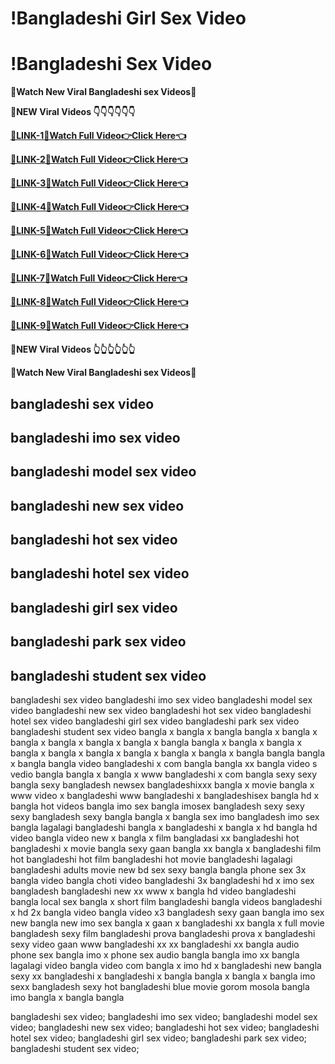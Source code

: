 # !Bangladeshi Girl Sex Video
# !Bangladeshi Sex Video
**👙Watch New Viral Bangladeshi sex Videos👙**

**👄NEW Viral Videos 👇👇👇👇👇👇**

[**👙LINK-1👙Watch Full Video👉Click Here👈**](t.me/+qI6HSh0fHokxN2Y1)

[**👙LINK-2👙Watch Full Video👉Click Here👈**](t.me/+iqECFj_faXsxYWJl)

[**👙LINK-3👙Watch Full Video👉Click Here👈**](t.me/+lBkKCLUr8LxmMjdl)

[**👙LINK-4👙Watch Full Video👉Click Here👈**](t.me/+AdaWddzRGNg4NmI1)

[**👙LINK-5👙Watch Full Video👉Click Here👈**](t.me/+Y2t2HVxN05cyM2M1)

[**👙LINK-6👙Watch Full Video👉Click Here👈**](t.me/+5qOajYHecPhmZWE9)

[**👙LINK-7👙Watch Full Video👉Click Here👈**](t.me/+z2kzpwgDVZ4wODY1)

[**👙LINK-8👙Watch Full Video👉Click Here👈**](t.me/+NOh6C7j_9EAyYWQ1)

[**👙LINK-9👙Watch Full Video👉Click Here👈**](t.me/+y-PAeeMjWbwzN2E1)

**👄NEW Viral Videos 👆👆👆👆👆👆**

**👙Watch New Viral Bangladeshi sex Videos👙**

## bangladeshi sex video
## bangladeshi imo sex video
## bangladeshi model sex video​
## bangladeshi new sex video
## bangladeshi hot sex video
## bangladeshi hotel sex video
## bangladeshi girl sex video
## bangladeshi park sex video​
## bangladeshi student sex video

bangladeshi sex video
bangladeshi imo sex video
bangladeshi model sex video​
bangladeshi new sex video
bangladeshi hot sex video
bangladeshi hotel sex video
bangladeshi girl sex video
bangladeshi park sex video​
bangladeshi student sex video
bangla x bangla x bangla
bangla x bangla x bangla x
bangla x bangla x bangla x bangla
bangla x bangla x bangla x bangla x
bangla x bangla x bangla x bangla x bangla x
bangla bangla bangla x
bangla bangla video
bangladeshi x com
bangla bangla xx
bangla video s
vedio bangla
bangla x bangla x
www bangladeshi x com
bangla sexy sexy bangla sexy
bangladesh newsex
bangladeshixxx
bangla x movie
bangla x www
video x bangladeshi
www bangladeshi x
bangladeshisex
bangla hd x
bangla hot videos
bangla imo sex
bangla imosex
bangladesh sexy sexy
sexy bangladesh sexy
bangla bangla x
bangla sex imo
bangladesh imo sex
bangla lagalagi
bangladeshi bangla x
bangladeshi x bangla x
hd bangla hd video
bangla video new x
bangla x film
bangladasi xx
bangladeshi hot
bangladeshi x movie
bangla sexy gaan
bangla xx bangla x
bangladeshi film hot
bangladeshi hot film
bangladeshi hot movie
bangladeshi lagalagi
bangladeshi adults movie
new bd sex
sexy bangla
bangla phone sex
3x bangla video
bangla choti video
bangladeshi 3x
bangladeshi hd x
imo sex bangladesh
bangladeshi new xx
www x bangla
hd video bangladeshi
bangla local sex
bangla x short film
bangladeshi bangla videos
bangladeshi x hd
2x bangla video
bangla video x3
bangladesh sexy gaan
bangla imo sex new
bangla new imo sex
bangla x gaan
x bangladeshi xx
bangla x full movie
bangladesh sexy film
bangladeshi prova
bangladeshi prova x
bangladeshi sexy video gaan
www bangladeshi xx
xx bangladeshi xx
bangla audio phone sex
bangla imo x
phone sex audio bangla
bangla imo xx
bangla lagalagi video
bangla video com
bangla x imo
hd x bangladeshi
new bangla sexy
xx bangladeshi x bangladeshi x
bangla bangla x bangla x
bangla imo sexx
bangladesh sexy hot
bangladeshi blue movie
gorom mosola
bangla imo
bangla x bangla bangla

bangladeshi sex video;
bangladeshi imo sex video;
bangladeshi model sex video​;
bangladeshi new sex video;
bangladeshi hot sex video;
bangladeshi hotel sex video;
bangladeshi girl sex video;
bangladeshi park sex video​;
bangladeshi student sex video;
